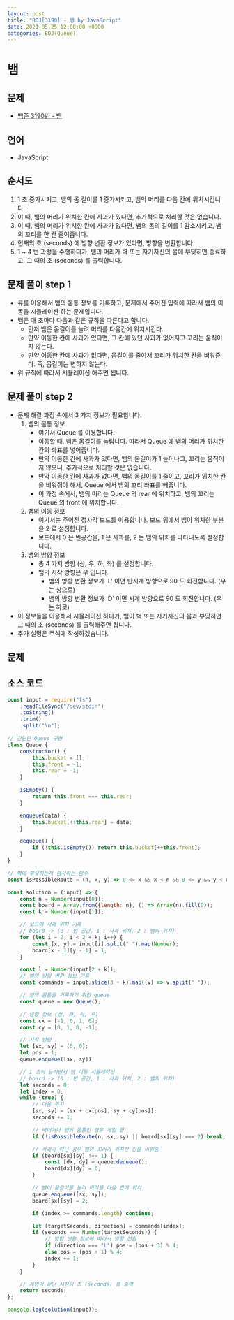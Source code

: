 ```yaml
---
layout: post
title: "BOJ[3190] - 뱀 by JavaScript"
date: 2021-05-25 12:00:00 +0900
categories: BOJ(Queue)
---
```


# 뱀

## 문제

- [백준 3190번 - 뱀](https://www.acmicpc.net/problem/3190)

## 언어

- JavaScript

## 순서도

1. 1 초 증가시키고, 뱀의 몸 길이를 1 증가시키고, 뱀의 머리를 다음 칸에 위치시킵니다.
2. 이 때, 뱀의 머리가 위치한 칸에 사과가 있다면, 추가적으로 처리할 것은 없습니다.
3. 이 때, 뱀의 머리가 위치한 칸에 사과가 없다면, 뱀의 몸의 길이를 1 감소시키고, 뱀의 꼬리를 한 칸 줄여줍니다.
4. 현재의 초 (seconds) 에 방향 변환 정보가 있다면, 방향을 변환합니다.
5. 1 ~ 4 번 과정을 수행하다가, 뱀의 머리가 벽 또는 자기자신의 몸에 부딪히면 종료하고, 그 때의 초 (seconds) 를 출력합니다.

## 문제 풀이 step 1

- 큐를 이용해서 뱀의 몸통 정보를 기록하고, 문제에서 주어진 입력에 따라서 뱀의 이동을 시뮬레이션 하는 문제입니다.
- 뱀은 매 초마다 다음과 같은 규칙을 따른다고 합니다.
  - 먼저 뱀은 몸길이를 늘려 머리를 다음칸에 위치시킨다.
  - 만약 이동한 칸에 사과가 있다면, 그 칸에 있던 사과가 없어지고 꼬리는 움직이지 않는다.
  - 만약 이동한 칸에 사과가 없다면, 몸길이를 줄여서 꼬리가 위치한 칸을 비워준다. 즉, 몸길이는 변하지 않는다.
- 위 규칙에 따라서 시뮬레이션 해주면 됩니다.

## 문제 풀이 step 2

- 문제 해결 과정 속에서 3 가지 정보가 필요합니다.
  1.  뱀의 몸통 정보
      - 여기서 Queue 를 이용합니다.
      - 이동할 때, 뱀은 몸길이를 늘립니다. 따라서 Queue 에 뱀의 머리가 위치한 칸의 좌표를 넣어줍니다.
      - 만약 이동한 칸에 사과가 있다면, 뱀의 몸길이가 1 늘어나고, 꼬리는 움직이지 않으니, 추가적으로 처리할 것은 없습니다.
      - 만약 이동한 칸에 사과가 없다면, 뱀의 몸길이를 1 줄이고, 꼬리가 위치한 칸을 비워줘야 해서, Queue 에서 뱀의 꼬리 좌표를 빼줍니다.
      - 이 과정 속에서, 뱀의 머리는 Queue 의 rear 에 위치하고, 뱀의 꼬리는 Queue 의 front 에 위치합니다.
  2.  뱀의 이동 정보
      - 여기서는 주어진 정사각 보드를 이용합니다. 보드 위에서 뱀이 위치한 부분을 2 로 설정합니다.
      - 보드에서 0 은 빈공간을, 1 은 사과를, 2 는 뱀의 위치를 나타내도록 설정합니다.
  3.  뱀의 방향 정보
      - 총 4 가지 방향 (상, 우, 하, 좌) 를 설정합니다.
      - 뱀의 시작 방향은 우 입니다.
        - 뱀의 방향 변환 정보가 'L' 이면 반시계 방향으로 90 도 회전합니다. (우는 상으로)
        - 뱀의 방향 변환 정보가 'D' 이면 시계 방향으로 90 도 회전합니다. (우는 하로)
- 이 정보들을 이용해서 시뮬레이션 하다가, 뱀이 벽 또는 자기자신의 몸과 부딪히면 그 때의 초 (seconds) 를 출력해주면 됩니다.
- 추가 설명은 주석에 작성하겠습니다.

## 문제

## 소스 코드

```jsx
const input = require("fs")
	.readFileSync("/dev/stdin")
	.toString()
	.trim()
	.split("\n");

// 간단한 Queue 구현
class Queue {
	constructor() {
		this.bucket = [];
		this.front = -1;
		this.rear = -1;
	}

	isEmpty() {
		return this.front === this.rear;
	}

	enqueue(data) {
		this.bucket[++this.rear] = data;
	}

	dequeue() {
		if (!this.isEmpty()) return this.bucket[++this.front];
	}
}

// 벽에 부딪히는지 검사하는 함수
const isPossibleRoute = (n, x, y) => 0 <= x && x < n && 0 <= y && y < n;

const solution = (input) => {
	const n = Number(input[0]);
	const board = Array.from({length: n}, () => Array(n).fill(0));
	const k = Number(input[1]);

	// 보드에 사과 위치 기록
	// board -> (0 : 빈 공간, 1 : 사과 위치, 2 : 뱀의 위치)
	for (let i = 2; i < 2 + k; i++) {
		const [x, y] = input[i].split(" ").map(Number);
		board[x - 1][y - 1] = 1;
	}

	const l = Number(input[2 + k]);
	// 뱀의 방향 변환 정보 기록
	const commands = input.slice(3 + k).map((v) => v.split(" "));

	// 뱀의 몸통을 기록하기 위한 queue
	const queue = new Queue();

	// 방향 정보 (상, 좌, 하, 우)
	const cx = [-1, 0, 1, 0];
	const cy = [0, 1, 0, -1];

	// 시작 방향
	let [sx, sy] = [0, 0];
	let pos = 1;
	queue.enqueue([sx, sy]);

	// 1 초씩 늘리면서 뱀 이동 시뮬레이션
	// board -> (0 : 빈 공간, 1 : 사과 위치, 2 : 뱀의 위치)
	let seconds = 0;
	let index = 0;
	while (true) {
		// 다음 위치
		[sx, sy] = [sx + cx[pos], sy + cy[pos]];
		seconds += 1;

		// 벽이거나 뱀의 몸통인 경우 게임 끝
		if (!isPossibleRoute(n, sx, sy) || board[sx][sy] === 2) break;

		// 사과가 아닌 경우 뱀의 꼬리가 위치한 칸을 비워줌
		if (board[sx][sy] !== 1) {
			const [dx, dy] = queue.dequeue();
			board[dx][dy] = 0;
		}

		// 뱀이 몸길이를 늘려 머리를 다음 칸에 위치
		queue.enqueue([sx, sy]);
		board[sx][sy] = 2;

		if (index >= commands.length) continue;

		let [targetSeconds, direction] = commands[index];
		if (seconds === Number(targetSeconds)) {
			// 방향 변환 정보에 따라서 방향 전환
			if (direction === "L") pos = (pos + 3) % 4;
			else pos = (pos + 1) % 4;
			index += 1;
		}
	}

	// 게임이 끝난 시점의 초 (seconds) 를 출력
	return seconds;
};

console.log(solution(input));
```
